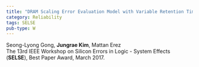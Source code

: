 ```yaml
---
title: "DRAM Scaling Error Evaluation Model with Variable Retention Time"
category: Reliability
tags: SELSE
pub-type: W
---
```


Seong-Lyong Gong, **Jungrae Kim**, Mattan Erez<br>
The 13rd IEEE Workshop on Silicon Errors in Logic - System Effects (**SELSE**), Best Paper Award, March 2017.

